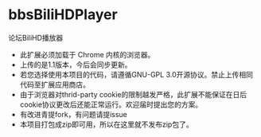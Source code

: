 # bbsBiliHDPlayer
论坛BiliHD播放器

- 此扩展必须加载于 Chrome 内核的浏览器。
- 上传的是1.1版本，今后会同步更新。
- 若您选择使用本项目的代码，请遵循GNU-GPL 3.0开源协议。禁止上传相同代码至扩展应用商店。
- 由于浏览器对thrid-party cookie的限制越发严格，此扩展不能保证在日后cookie协议更改后还能正常运行。欢迎届时提出您的方案。
- 有改进青提fork，有问题请提issue
- 本项目打包成zip即可用，所以在这里就不发布zip包了。
